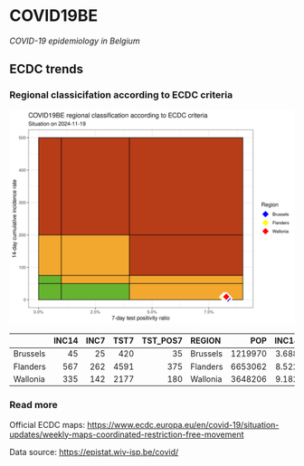 
# COVID19BE

*COVID-19 epidemiology in Belgium*

## ECDC trends

### Regional classicifation according to ECDC criteria

![](COVID9BE-ecdc-trend.png)

|          | INC14 | INC7 | TST7 | TST\_POS7 | REGION   |     POP | INC14\_RT |       PR7 |          GR |
| :------- | ----: | ---: | ---: | --------: | :------- | ------: | --------: | --------: | ----------: |
| Brussels |    45 |   25 |  420 |        35 | Brussels | 1219970 |  3.688615 | 0.0833333 |   0.2500000 |
| Flanders |   567 |  262 | 4591 |       375 | Flanders | 6653062 |  8.522392 | 0.0816816 | \-0.1409836 |
| Wallonia |   335 |  142 | 2177 |       180 | Wallonia | 3648206 |  9.182595 | 0.0826826 | \-0.2642487 |

### Read more

Official ECDC maps:
<https://www.ecdc.europa.eu/en/covid-19/situation-updates/weekly-maps-coordinated-restriction-free-movement>

Data source: <https://epistat.wiv-isp.be/covid/>
